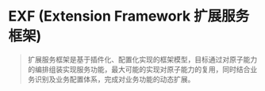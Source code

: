 # EXF (Extension Framework 扩展服务框架)
> 扩展服务框架是基于插件化、配置化实现的框架模型，目标通过对原子能力的编排组装实现服务功能，最大可能的实现对原子能力的复用，同时结合业务识别及业务配置体系，完成对业务功能的动态扩展。